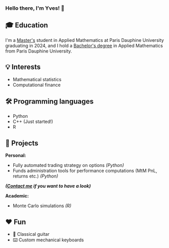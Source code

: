 ### Hello there, I'm Yves! 👋


## :mortar_board: Education

I'm a [Master's](https://dauphine.psl.eu/en/training/masters-degrees/mathematics-and-applied-mathematics/m1-applied-mathematics) student in Applied Mathematics at Paris Dauphine University graduating in 2024, and I hold a [Bachelor's degree](https://dauphine.psl.eu/en/training/bachelors-degrees/bachelors-degree-in-applied-mathematics) in Applied Mathematics from Paris Dauphine University.

## :bulb: Interests

- Mathematical statistics
- Computational finance

## :hammer_and_wrench: Programming languages

- Python
- C++ (Just started!)
- R


## :rocket: Projects 

**Personal:**
- Fully automated trading strategy on options *(Python)*
- Funds administration tools for performance computations (MtM PnL, returns etc.) *(Python)*

***([Contact me](mailto:yves.leconte@dauphine.eu) if you want to have a look)***

**Academic:**
- Monte Carlo simulations *(R)*


## :hearts:	Fun

- :guitar: Classical guitar 
- :keyboard: Custom mechanical keyboards

